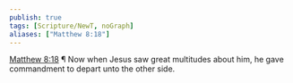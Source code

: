 ```yaml
---
publish: true
tags: [Scripture/NewT, noGraph]
aliases: ["Matthew 8:18"]
---
```

[Matthew 8:18](https://churchofjesuschrist.org/study/scriptures/nt/matt/8?lang=eng&id=p18#p18) ¶ Now when Jesus saw great multitudes about him, he gave commandment to depart unto the other side.
